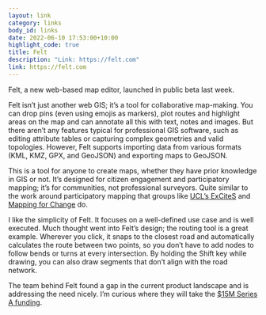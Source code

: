 ```yaml
---
layout: link
category: links
body_id: links
date: 2022-06-10 17:53:00+10:00
highlight_code: true
title: Felt
description: "Link: https://felt.com"
link: https://felt.com
---
```


Felt, a new web-based map editor, launched in public beta last week. 

Felt isn’t just another web GIS; it’s a tool for collaborative map-making. You can drop pins (even using emojis as markers), plot routes and highlight areas on the map and can annotate all this with text, notes and images. But there aren’t any features typical for professional GIS software, such as editing attribute tables or capturing complex geometries and valid topologies. However, Felt supports importing data from various formats (KML, KMZ, GPX, and GeoJSON) and exporting maps to GeoJSON. 

This is a tool for anyone to create maps, whether they have prior knowledge in GIS or not. It’s designed for citizen engagement and participatory mapping; it’s for communities, not professional surveyors. Quite similar to the work around participatory mapping that groups like  [UCL’s ExCiteS](https://uclexcites.blog) and [Mapping for Change](https://mappingforchange.org.uk) do. 

I like the simplicity of Felt. It focuses on a well-defined use case and is well executed. Much thought went into Felt’s design; the routing tool is a great example. Wherever you click, it snaps to the closest road and automatically calculates the route between two points, so you don’t have to add nodes to follow bends or turns at every intersection. By holding the Shift key while drawing, you can also draw segments that don’t align with the road network. 

The team behind Felt found a gap in the current product landscape and is addressing the need nicely. I’m curious where they will take the [$15M Series A funding](https://felt.com/blog/public-beta-15m-series-a).
